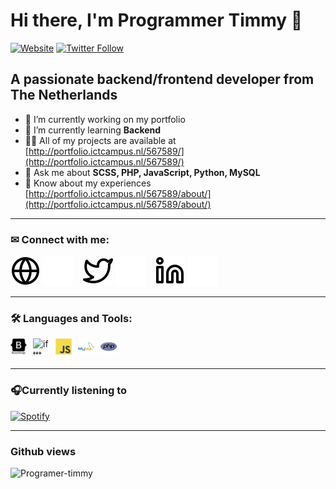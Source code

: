 # Hi there, I'm Programmer Timmy 👋 

[![Website](https://img.shields.io/website?label=Portfolio.ProgrammerTimmy.nl&style=for-the-badge&url=https%3A%2F%2Firiks-it.nl)](http://portfolio.ictcampus.nl/567589/)
[![Twitter Follow](https://img.shields.io/badge/follow-%40TimmygamerNL-1DA1F2?logo=twitter&style=for-the-badge)](https://twitter.com/TimmygamerNL)

## A passionate backend/frontend developer from The Netherlands

- 🔭 I’m currently working on my portfolio
- 🌱 I’m currently learning **Backend**
- 👨‍💻 All of my projects are available at [http://portfolio.ictcampus.nl/567589/](http://portfolio.ictcampus.nl/567589/)
- 💬 Ask me about **SCSS, PHP, JavaScript, Python, MySQL**
- 📄 Know about my experiences [http://portfolio.ictcampus.nl/567589/about/](http://portfolio.ictcampus.nl/567589/about/)

---

### ✉ Connect with me:

[![website](./img/globe-light.svg)](http://portfolio.ictcampus.nl/567589/#gh-light-mode-only)
[![website](./img/globe-dark.svg)](http://portfolio.ictcampus.nl/567589/#gh-dark-mode-only)
&nbsp;&nbsp;
[![website](./img/twitter-light.svg)](https://twitter.com/TimmygamerNL#gh-light-mode-only)
[![website](./img/twitter-dark.svg)](https://twitter.com/TimmygamerNL#gh-dark-mode-only)
&nbsp;&nbsp;
[![website](./img/linkedin-light.svg)](https://nl.linkedin.com/in/tim-van-der-kloet-110395235#gh-light-mode-only)
[![website](./img/linkedin-dark.svg)](https://nl.linkedin.com/in/tim-van-der-kloet-110395235#gh-dark-mode-only)

---

### 🛠 Languages and Tools:

<img align="left" src="https://raw.githubusercontent.com/devicons/devicon/master/icons/bootstrap/bootstrap-plain-wordmark.svg" alt="bootstrap" width="26" height="26" style="padding-right:10px;"/>
<img align="left" src="https://www.vectorlogo.zone/logos/ifttt/ifttt-ar21.svg" alt="ifttt" width="26" height="26" style="padding-right:10px;"/>
<img align="left" src="https://raw.githubusercontent.com/devicons/devicon/master/icons/javascript/javascript-original.svg" alt="javascript" width="26" height="26" style="padding-right:10px;"/>
<img align="left" src="https://raw.githubusercontent.com/devicons/devicon/master/icons/mysql/mysql-original-wordmark.svg" alt="mysql" width="26" height="26" style="padding-right:10px;"/>
<img align="left" src="https://raw.githubusercontent.com/devicons/devicon/master/icons/php/php-original.svg" alt="php" width="26" height="26" style="padding-right:10px;"/>

<br>
<br>

---

### 🎧Currently listening to

[![Spotify](https://spotify-now-playing-programmer-timmy.vercel.app/api/spotify)](https://open.spotify.com/user/pvep73542lioge14tc4if7615)

---

### Github views

<img src="https://komarev.com/ghpvc/?username=Programer-timmy&label=Profile%20views&color=ff80ff&style=flat" alt="Programer-timmy" />

[website]: http://portfolio.ictcampus.nl/567589/
